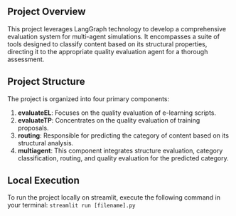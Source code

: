 ## Project Overview
This project leverages LangGraph technology to develop a comprehensive evaluation system for multi-agent simulations. It encompasses a suite of tools designed to classify content based on its structural properties, directing it to the appropriate quality evaluation agent for a thorough assessment.

## Project Structure
The project is organized into four primary components:

1. **evaluateEL**: Focuses on the quality evaluation of e-learning scripts.
2. **evaluateTP**: Concentrates on the quality evaluation of training proposals.
3. **routing**: Responsible for predicting the category of content based on its structural analysis.
4. **multiagent**: This component integrates structure evaluation, category classification, routing, and quality evaluation for the predicted category.

## Local Execution
To run the project locally on streamlit, execute the following command in your terminal:
`streamlit run [filename].py`

